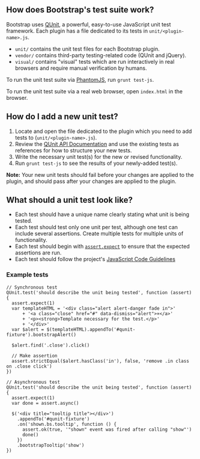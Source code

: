 <h2>How does Bootstrap's test suite work?</h2>

<p>Bootstrap uses <a href="http://api.qunitjs.com/">QUnit</a>, a powerful, easy-to-use JavaScript unit test framework. Each plugin has a file dedicated to its tests in <code>unit/&lt;plugin-name&gt;.js</code>.</p>

<ul>
<li><code>unit/</code> contains the unit test files for each Bootstrap plugin.</li>
<li><code>vendor/</code> contains third-party testing-related code (QUnit and jQuery).</li>
<li><code>visual/</code> contains "visual" tests which are run interactively in real browsers and require manual verification by humans.</li>
</ul>

<p>To run the unit test suite via <a href="http://phantomjs.org/">PhantomJS</a>, run <code>grunt test-js</code>.</p>

<p>To run the unit test suite via a real web browser, open <code>index.html</code> in the browser.</p>

<h2>How do I add a new unit test?</h2>

<ol>
<li>Locate and open the file dedicated to the plugin which you need to add tests to (<code>unit/&lt;plugin-name&gt;.js</code>).</li>
<li>Review the <a href="http://api.qunitjs.com/">QUnit API Documentation</a> and use the existing tests as references for how to structure your new tests.</li>
<li>Write the necessary unit test(s) for the new or revised functionality.</li>
<li>Run <code>grunt test-js</code> to see the results of your newly-added test(s).</li>
</ol>

<p><strong>Note:</strong> Your new unit tests should fail before your changes are applied to the plugin, and should pass after your changes are applied to the plugin.</p>

<h2>What should a unit test look like?</h2>

<ul>
<li>Each test should have a unique name clearly stating what unit is being tested.</li>
<li>Each test should test only one unit per test, although one test can include several assertions. Create multiple tests for multiple units of functionality.</li>
<li>Each test should begin with <a href="http://api.qunitjs.com/expect/"><code>assert.expect</code></a> to ensure that the expected assertions are run.</li>
<li>Each test should follow the project's <a href="https://github.com/twbs/bootstrap/blob/master/CONTRIBUTING.md#js">JavaScript Code Guidelines</a></li>
</ul>

<h3>Example tests</h3>

<pre><code class="javascript">// Synchronous test
QUnit.test('should describe the unit being tested', function (assert) {
  assert.expect(1)
  var templateHTML = '&lt;div class="alert alert-danger fade in"&gt;'
      + '&lt;a class="close" href="#" data-dismiss="alert"&gt;×&lt;/a&gt;'
      + '&lt;p&gt;&lt;strong&gt;Template necessary for the test.&lt;/p&gt;'
      + '&lt;/div&gt;'
  var $alert = $(templateHTML).appendTo('#qunit-fixture').bootstrapAlert()

  $alert.find('.close').click()

  // Make assertion
  assert.strictEqual($alert.hasClass('in'), false, 'remove .in class on .close click')
})

// Asynchronous test
QUnit.test('should describe the unit being tested', function (assert) {
  assert.expect(1)
  var done = assert.async()

  $('&lt;div title="tooltip title"&gt;&lt;/div&gt;')
    .appendTo('#qunit-fixture')
    .on('shown.bs.tooltip', function () {
      assert.ok(true, '"shown" event was fired after calling "show"')
      done()
    })
    .bootstrapTooltip('show')
})
</code></pre>
